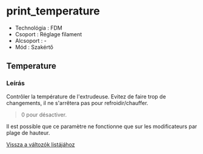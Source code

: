 # print\_temperature

* Technológia : FDM
* Csoport : Réglage filament
* Alcsoport : -
* Mód : Szakértő

## Temperature

### Leírás

Contrôler la température de l'extrudeuse. Evitez de faire trop de changements, il ne s'arrêtera pas pour refroidir/chauffer.

> 0 pour désactiver.

Il est possible que ce paramètre ne fonctionne que sur les modificateurs par plage de hauteur.

[Vissza a változók listájához](../../variable_list)


